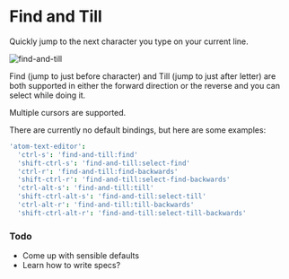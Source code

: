 # Find and Till

Quickly jump to the next character you type on your current line.

![find-and-till](https://cloud.githubusercontent.com/assets/8588/8742523/26480284-2c1b-11e5-86c7-be78a28e6289.gif)

Find (jump to just before character) and Till (jump to just after letter) are both supported in either the forward direction or the reverse and you can select while doing it.

Multiple cursors are supported.

There are currently no default bindings, but here are some examples:

```cson
'atom-text-editor':
  'ctrl-s': 'find-and-till:find'
  'shift-ctrl-s': 'find-and-till:select-find'
  'ctrl-r': 'find-and-till:find-backwards'
  'shift-ctrl-r': 'find-and-till:select-find-backwards'
  'ctrl-alt-s': 'find-and-till:till'
  'shift-ctrl-alt-s': 'find-and-till:select-till'
  'ctrl-alt-r': 'find-and-till:till-backwards'
  'shift-ctrl-alt-r': 'find-and-till:select-till-backwards'
```

### Todo

* Come up with sensible defaults
* Learn how to write specs?
